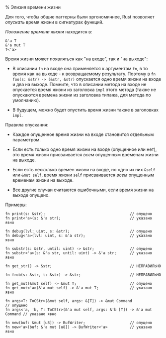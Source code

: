 % Элизия времени жизни

Для того, чтобы общие паттерны были эргономичнее, Rust позволяет *опускать*
время жизни в сигнатурах функций.

*Положение времени жизни* находится в:

```rust,ignore
&'a T
&'a mut T
T<'a>
```

Время жизни может появляться как "на входе", так и "на выходе":

* В описании `fn` на входе она применяется к аргументам `fn`, в то время как на 
выходе - к возвращаемому результату. Поэтому в `fn foo(s: &str) -> (&str, &str)` 
опускается одно время жизни на входе и два на выходе. Помните, что в описании 
метода на входе не опускается время жизни из заголовка `impl` этого метода 
(также не опускаются времена жизни из заголовка типажа, для метода по 
умолчанию).

* В будущем, можно будет опустить время жизни также в заголовках `impl`.

Правила опускания:

* Каждое опущенное время жизни на входе становится отдельным параметром.

* Если есть только одно время жизни на входе (опущенное или нет), это время жизни 
 присваивается *всем* опущенным временам жизни на выходе.

* Если есть несколько времен жизни на входе, но одно из них `&self` или 
`&mut self`, время жизни `self` присваивается *всем* опущенным временам жизни на
 выходе.

* Все другие случаи считаются ошибочными, если время жизни на выходе опущено.

Примеры:

```rust,ignore
fn print(s: &str);                                      // опущено
fn print<'a>(s: &'a str);                               // указано явно

fn debug(lvl: uint, s: &str);                           // опущено
fn debug<'a>(lvl: uint, s: &'a str);                    // указано явно

fn substr(s: &str, until: uint) -> &str;                // опущено
fn substr<'a>(s: &'a str, until: uint) -> &'a str;      // указано явно

fn get_str() -> &str;                                   // НЕПРАВИЛЬНО

fn frob(s: &str, t: &str) -> &str;                      // НЕПРАВИЛЬНО

fn get_mut(&mut self) -> &mut T;                        // опущено
fn get_mut<'a>(&'a mut self) -> &'a mut T;              // указано явно

fn args<T: ToCStr>(&mut self, args: &[T]) -> &mut Command                  // опущено
fn args<'a, 'b, T: ToCStr>(&'a mut self, args: &'b [T]) -> &'a mut Command // указано явно

fn new(buf: &mut [u8]) -> BufWriter;                    // опущено
fn new<'a>(buf: &'a mut [u8]) -> BufWriter<'a>          // указано явно

```
